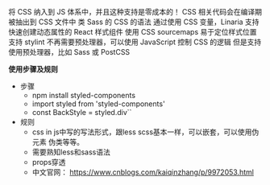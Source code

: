 将 CSS 纳入到 JS 体系中，并且这种支持是零成本的！  CSS 相关代码会在编译期被抽出到 CSS 文件中
类 Sass 的 CSS 的语法
通过使用 CSS 变量，Linaria 支持快速创建动态属性的 React 样式组件
使用 CSS sourcemaps 易于定位样式位置
支持 stylint
不再需要预处理器，可以使用 JavaScript 控制 CSS 的逻辑
但是支持使用预处理器，比如 Sass 或 PostCSS

**使用步骤及规则**
 + 步骤
    - npm install styled-components
    - import styled from 'styled-components'
    - const BackStyle = styled.div``
+ 规则
    - css in js中写的写法形式，跟less scss基本一样，可以嵌套，可以使用伪元素 伪类等等。
    - 需要熟知less和sass语法
    - props穿透
    - 中文官网： https://www.cnblogs.com/kaiqinzhang/p/9972053.html